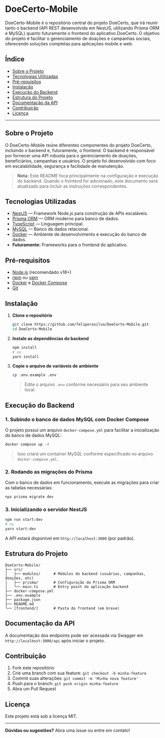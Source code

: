 # DoeCerto-Mobile

DoeCerto-Mobile é o repositório central do projeto DoeCerto, que irá reunir tanto o backend (API REST desenvolvida em NestJS, utilizando Prisma ORM e MySQL) quanto futuramente o frontend do aplicativo DoeCerto. O objetivo do projeto é facilitar o gerenciamento de doações e campanhas sociais, oferecendo soluções completas para aplicações mobile e web.

## Índice

- [Sobre o Projeto](#sobre-o-projeto)
- [Tecnologias Utilizadas](#tecnologias-utilizadas)
- [Pré-requisitos](#pré-requisitos)
- [Instalação](#instalação)
- [Execução do Backend](#execução-do-backend)
- [Estrutura do Projeto](#estrutura-do-projeto)
- [Documentação da API](#documentação-da-api)
- [Contribuição](#contribuição)
- [Licença](#licença)

---

## Sobre o Projeto

O DoeCerto-Mobile reúne diferentes componentes do projeto DoeCerto, incluindo o backend e, futuramente, o frontend. O backend é responsável por fornecer uma API robusta para o gerenciamento de doações, beneficiários, campanhas e usuários. O projeto foi desenvolvido com foco em escalabilidade, segurança e facilidade de manutenção.

> **Nota:** Este README foca principalmente na configuração e execução do backend. Quando o frontend for adicionado, este documento será atualizado para incluir as instruções correspondentes.

## Tecnologias Utilizadas

- [NestJS](https://nestjs.com/) — Framework Node.js para construção de APIs escaláveis.
- [Prisma ORM](https://www.prisma.io/) — ORM moderno para banco de dados.
- [TypeScript](https://www.typescriptlang.org/) — Linguagem principal.
- [MySQL](https://www.mysql.com/) — Banco de dados relacional.
- [Docker](https://www.docker.com/) — Ambiente de desenvolvimento e execução do banco de dados.
- **Futuramente:** Frameworks para o frontend do aplicativo.

## Pré-requisitos

- [Node.js](https://nodejs.org/) (recomendado v18+)
- [npm](https://www.npmjs.com/) ou [yarn](https://yarnpkg.com/)
- [Docker](https://docs.docker.com/get-docker/) e [Docker Compose](https://docs.docker.com/compose/)
- [Git](https://git-scm.com/)

## Instalação

1. **Clone o repositório**
   ```bash
   git clone https://github.com/feliperasilva/DoeCerto-Mobile.git
   cd DoeCerto-Mobile
   ```

2. **Instale as dependências do backend**
   ```bash
   npm install
   # ou
   yarn install
   ```

3. **Copie o arquivo de variáveis de ambiente**
   ```bash
   cp .env.example .env
   ```
   > Edite o arquivo `.env` conforme necessário para seu ambiente local.

## Execução do Backend

### 1. Subindo o banco de dados MySQL com Docker Compose

O projeto possui um arquivo `docker-compose.yml` para facilitar a inicialização do banco de dados MySQL:

```bash
docker compose up -d
```
> Isso criará um container MySQL conforme especificado no arquivo `docker-compose.yml`.

### 2. Rodando as migrações do Prisma

Com o banco de dados em funcionamento, execute as migrações para criar as tabelas necessárias:

```bash
npx prisma migrate dev
```

### 3. Inicializando o servidor NestJS

```bash
npm run start:dev
# ou
yarn start:dev
```

A API estará disponível em `http://localhost:3000` (por padrão).

## Estrutura do Projeto

```
DoeCerto-Mobile/
├── src/
│   ├── modules/      # Módulos do backend (usuários, campanhas, doações, etc)
│   ├── prisma/       # Configuração do Prisma ORM
│   └── main.ts       # Entry point da aplicação backend
├── docker-compose.yml
├── .env.example
├── package.json
├── README.md
└── [frontend/]       # Pasta do frontend (em breve)
```

## Documentação da API

A documentação dos endpoints pode ser acessada via Swagger em `http://localhost:3000/api` após iniciar o projeto.

## Contribuição

1. Fork este repositório
2. Crie uma branch com sua feature: `git checkout -b minha-feature`
3. Commit suas alterações: `git commit -m 'Minha nova feature'`
4. Push para o branch: `git push origin minha-feature`
5. Abra um Pull Request

## Licença

Este projeto está sob a licença MIT.

---

**Dúvidas ou sugestões?** Abra uma issue ou entre em contato!
